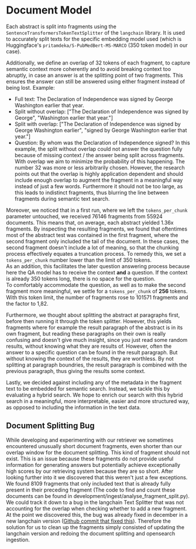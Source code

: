 # Document Model

Each abstract is split into fragments using the `SentenceTransformersTokenTextSplitter` of the `langchain` library. 
It is used to accurately split texts for the specific embedding model used (which is Huggingface's `pritamdeka/S-PubMedBert-MS-MARCO` (350 token model) in our case). 

Additionally, we define an overlap of 32 tokens of each fragment, to capture semantic context more coherently and to avoid breaking context too abruptly, 
in case an answer is at the splitting point of two fragments. This ensures the answer can still be answered using either fragment instead of being lost. 
Example:
- Full text: The Declaration of Independence was signed by George Washington earlier that year.
- Split without overlap: ["The Declaration of Independence was signed by George", "Washington earlier that year."]
- Split with overlap: ["The Declaration of Independence was signed by George Washington earlier", "signed by George Washington earlier that year."]
- Question: By whom was the Declaration of Independence signed?
In this example, the split without overlap could not answer the question fully because of missing context / the answer being split across fragments. With overlap we aim to minimize the probability of this happening. The number 32 was more or less arbitrarily chosen. However, the research points out that the overlap is highly application dependent 
and should include enough overlap to augment the fragment in a meaningful way instead of just a few words. Furthermore it should not be too large, as this leads to indistinct fragments,
thus blurring the line between fragments during semantic text search. 

Moreover, we noticed that in a first run, where we left the `tokens_per_chunk` parameter untouched, we received 76146 fragments from 55924 documents. 
This means that, on average, each abstract yielded 1.36x fragments. By inspecting the resulting fragments, we found that oftentimes most of the abstract 
test was contained in the first fragment, where the second fragment only included the tail of the document.
In these cases, the second fragment doesn't include a lot of meaning, so that the chunking process effectively equates a truncation process. 
To remedy this, we set a `tokens_per_chunk` number lower than the limit of 350 tokens.  
As an addition, this facilitates the later question answering process because here the QA model has to receive the context **and** a question. 
If the context is already 350 tokens long, there is no space for the question.  
To comfortably accommodate the question, as well as to make the second fragment more meaningful, we settle for a `tokens_per_chunk` of **256** tokens.  
With this token limit, the number of fragments rose to 101571 fragments and the factor to 1,82. 

Furthermore, we thought about splitting the abstract at paragraphs first, before then running it through the token splitter. However, this yields fragments where for example the 
result paragraph of the abstract is in its own fragment, but reading these paragraphs on their own is really confusing and doesn't give much insight, since you just read some random results, without knowing what they are results of. However, often the answer to a specific question can be found in the result paragraph. But without knowing the context of the results, they are worthless. By not splitting at paragraph boundries, the result paragraph is combined with the previous paragraph, thus giving the results some context. 

Lastly, we decided against including any of the metadata in the fragment text to be embedded for semantic search. Instead, we tackle this by evaluating a hybrid search. 
We hope to enrich our search with this hybrid search in a meaningful, more interpretable, easier and more structured way, as opposed to including the information in the text data.

## Document Splitting Bug

While developing and experimenting with our retriever we sometimes encountered unusually short document fragments, even shorter than our overlap window for the document splitting. This kind of fragment should not exist. This is an issue because these fragments do not provide useful information for generating answers but potentially achieve exceptionally high scores by our retrieving system because they are so short.
After looking further into it we discovered that this weren't just a few exceptions. We found 8109 fragments that only included text that is already fully present in their preceding fragment (The code to find and count these documents can be found in development/ingest/analyse_fragment_split.py).
We could track it down to a bug in the langchain Text Splitter that was not accounting for the overlap when checking whether to add a new fragment. At the point we discovered this, the bug was already fixed in december in a new langchain version ([Github commit that fixed this](https://github.com/langchain-ai/langchain/commit/ea331f31364266f7a6414dc76265553a52279b0a)). Therefore the solution for us to clean up the fragments simply consisted of updating the langchain version and redoing the document splitting and opensearch ingestion.
